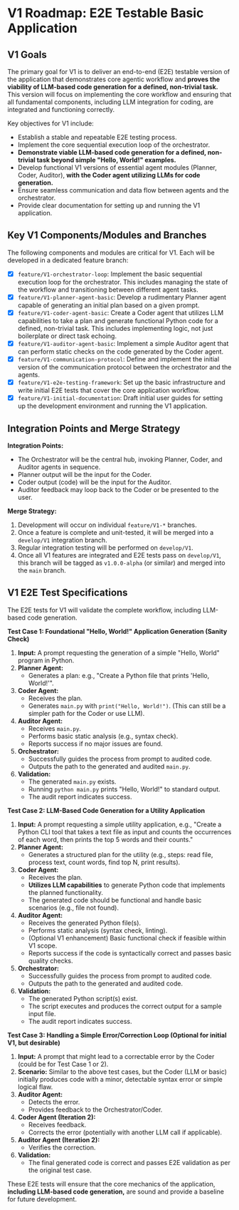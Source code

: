 # V1 Roadmap: E2E Testable Basic Application

## V1 Goals

The primary goal for V1 is to deliver an end-to-end (E2E) testable version of the application that demonstrates core agentic workflow and **proves the viability of LLM-based code generation for a defined, non-trivial task.** This version will focus on implementing the core workflow and ensuring that all fundamental components, including LLM integration for coding, are integrated and functioning correctly.

Key objectives for V1 include:
-   Establish a stable and repeatable E2E testing process.
-   Implement the core sequential execution loop of the orchestrator.
-   **Demonstrate viable LLM-based code generation for a defined, non-trivial task beyond simple "Hello, World!" examples.**
-   Develop functional V1 versions of essential agent modules (Planner, Coder, Auditor), **with the Coder agent utilizing LLMs for code generation.**
-   Ensure seamless communication and data flow between agents and the orchestrator.
-   Provide clear documentation for setting up and running the V1 application.

## Key V1 Components/Modules and Branches

The following components and modules are critical for V1. Each will be developed in a dedicated feature branch:

-   [x] `feature/V1-orchestrator-loop`: Implement the basic sequential execution loop for the orchestrator. This includes managing the state of the workflow and transitioning between different agent tasks.
-   [x] `feature/V1-planner-agent-basic`: Develop a rudimentary Planner agent capable of generating an initial plan based on a given prompt.
-   [x] `feature/V1-coder-agent-basic`: Create a Coder agent that utilizes LLM capabilities to take a plan and generate functional Python code for a defined, non-trivial task. This includes implementing logic, not just boilerplate or direct task echoing.
-   [x] `feature/V1-auditor-agent-basic`: Implement a simple Auditor agent that can perform static checks on the code generated by the Coder agent.
-   [x] `feature/V1-communication-protocol`: Define and implement the initial version of the communication protocol between the orchestrator and the agents.
-   [x] `feature/V1-e2e-testing-framework`: Set up the basic infrastructure and write initial E2E tests that cover the core application workflow.
-   [x] `feature/V1-initial-documentation`: Draft initial user guides for setting up the development environment and running the V1 application.

## Integration Points and Merge Strategy

**Integration Points:**
-   The Orchestrator will be the central hub, invoking Planner, Coder, and Auditor agents in sequence.
-   Planner output will be the input for the Coder.
-   Coder output (code) will be the input for the Auditor.
-   Auditor feedback may loop back to the Coder or be presented to the user.

**Merge Strategy:**
1.  Development will occur on individual `feature/V1-*` branches.
2.  Once a feature is complete and unit-tested, it will be merged into a `develop/V1` integration branch.
3.  Regular integration testing will be performed on `develop/V1`.
4.  Once all V1 features are integrated and E2E tests pass on `develop/V1`, this branch will be tagged as `v1.0.0-alpha` (or similar) and merged into the `main` branch.

## V1 E2E Test Specifications

The E2E tests for V1 will validate the complete workflow, including LLM-based code generation.

**Test Case 1: Foundational "Hello, World!" Application Generation (Sanity Check)**
1.  **Input:** A prompt requesting the generation of a simple "Hello, World" program in Python.
2.  **Planner Agent:**
    *   Generates a plan: e.g., "Create a Python file that prints 'Hello, World!'".
3.  **Coder Agent:**
    *   Receives the plan.
    *   Generates `main.py` with `print("Hello, World!")`. (This can still be a simpler path for the Coder or use LLM).
4.  **Auditor Agent:**
    *   Receives `main.py`.
    *   Performs basic static analysis (e.g., syntax check).
    *   Reports success if no major issues are found.
5.  **Orchestrator:**
    *   Successfully guides the process from prompt to audited code.
    *   Outputs the path to the generated and audited `main.py`.
6.  **Validation:**
    *   The generated `main.py` exists.
    *   Running `python main.py` prints "Hello, World!" to standard output.
    *   The audit report indicates success.

**Test Case 2: LLM-Based Code Generation for a Utility Application**
1.  **Input:** A prompt requesting a simple utility application, e.g., "Create a Python CLI tool that takes a text file as input and counts the occurrences of each word, then prints the top 5 words and their counts."
2.  **Planner Agent:**
    *   Generates a structured plan for the utility (e.g., steps: read file, process text, count words, find top N, print results).
3.  **Coder Agent:**
    *   Receives the plan.
    *   **Utilizes LLM capabilities** to generate Python code that implements the planned functionality.
    *   The generated code should be functional and handle basic scenarios (e.g., file not found).
4.  **Auditor Agent:**
    *   Receives the generated Python file(s).
    *   Performs static analysis (syntax check, linting).
    *   (Optional V1 enhancement) Basic functional check if feasible within V1 scope.
    *   Reports success if the code is syntactically correct and passes basic quality checks.
5.  **Orchestrator:**
    *   Successfully guides the process from prompt to audited code.
    *   Outputs the path to the generated and audited code.
6.  **Validation:**
    *   The generated Python script(s) exist.
    *   The script executes and produces the correct output for a sample input file.
    *   The audit report indicates success.

**Test Case 3: Handling a Simple Error/Correction Loop (Optional for initial V1, but desirable)**
1.  **Input:** A prompt that might lead to a correctable error by the Coder (could be for Test Case 1 or 2).
2.  **Scenario:** Similar to the above test cases, but the Coder (LLM or basic) initially produces code with a minor, detectable syntax error or simple logical flaw.
3.  **Auditor Agent:**
    *   Detects the error.
    *   Provides feedback to the Orchestrator/Coder.
4.  **Coder Agent (Iteration 2):**
    *   Receives feedback.
    *   Corrects the error (potentially with another LLM call if applicable).
5.  **Auditor Agent (Iteration 2):**
    *   Verifies the correction.
6.  **Validation:**
    *   The final generated code is correct and passes E2E validation as per the original test case.

These E2E tests will ensure that the core mechanics of the application, **including LLM-based code generation,** are sound and provide a baseline for future development.
